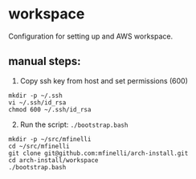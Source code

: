 # workspace

Configuration for setting up and AWS workspace.

## manual steps:

1. Copy ssh key from host and set permissions (600)

```shell
mkdir -p ~/.ssh
vi ~/.ssh/id_rsa
chmod 600 ~/.ssh/id_rsa
```

2. Run the script: `./bootstrap.bash`

```shell
mkdir -p ~/src/mfinelli
cd ~/src/mfinelli
git clone git@github.com:mfinelli/arch-install.git
cd arch-install/workspace
./bootstrap.bash
```
